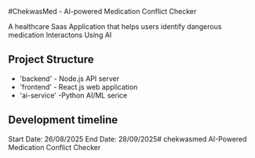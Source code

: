 #ChekwasMed - AI-powered Medication Conflict Checker

A healthcare Saas Application that helps users identify dangerous medication Interactons Using AI

## Project Structure
- 'backend' - Node.js API server
- 'frontend' - React.js web application
- 'ai-service' -Python AI/ML serice

## Development timeline
Start Date: 26/08/2025
End Date: 28/09/2025# chekwasmed
AI-Powered Medication Conflict Checker

